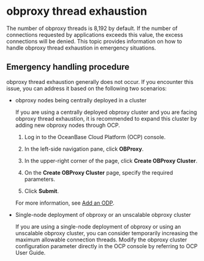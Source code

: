 obproxy thread exhaustion
===========================

The number of obproxy threads is 8,192 by default. If the number of connections requested by applications exceeds this value, the excess connections will be denied. This topic provides information on how to handle obproxy thread exhaustion in emergency situations.

Emergency handling procedure
---------------------------

obproxy thread exhaustion generally does not occur. If you encounter this issue, you can address it based on the following two scenarios:

* obproxy nodes being centrally deployed in a cluster

   If you are using a centrally deployed obproxy cluster and you are facing obproxy thread exhaustion, it is recommended to expand this cluster by adding new obproxy nodes through OCP.

   1. Log in to the OceanBase Cloud Platform (OCP) console.

   2. In the left-side navigation pane, click **OBProxy**.

   3. In the upper-right corner of the page, click **Create OBProxy Cluster**.

   4. On the **Create OBProxy Cluster** page, specify the required parameters.

   5. Click **Submit**.

   For more information, see [Add an ODP](../../../../700.reference/1200.database-proxy/200.obproxy-management/300.manage-obproxy/100.add-obproxy.md).

* Single-node deployment of obproxy or an unscalable obproxy cluster

   If you are using a single-node deployment of obproxy or using an unscalable obproxy cluster, you can consider temporarily increasing the maximum allowable connection threads. Modify the obproxy cluster configuration parameter directly in the OCP console by referring to OCP User Guide.

